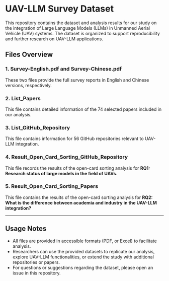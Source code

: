 # UAV-LLM Survey Dataset

This repository contains the dataset and analysis results for our study on the integration of Large Language Models (LLMs) in Unmanned Aerial Vehicle (UAV) systems. The dataset is organized to support reproducibility and further research on UAV-LLM applications.

## Files Overview

### 1. Survey-English.pdf and Survey-Chinese.pdf
These two files provide the full survey reports in English and Chinese versions, respectively. 
### 2. List_Papers
This file contains detailed information of the 74 selected papers included in our analysis.

### 3. List_GitHub_Repository
This file contains information for 56 GitHub repositories relevant to UAV-LLM integration.

### 4. Result_Open_Card_Sorting_GitHub_Repository
This file records the results of the open-card sorting analysis for **RQ1: Research status of large models in the field of UAVs**.

### 5. Result_Open_Card_Sorting_Papers
This file contains the results of the open-card sorting analysis for **RQ2: What is the difference between academia and industry in the UAV-LLM
integration?**

---

## Usage Notes

- All files are provided in accessible formats (PDF, or Excel) to facilitate analysis.  
- Researchers can use the provided datasets to replicate our analysis, explore UAV-LLM functionalities, or extend the study with additional repositories or papers.  
- For questions or suggestions regarding the dataset, please open an issue in this repository.
